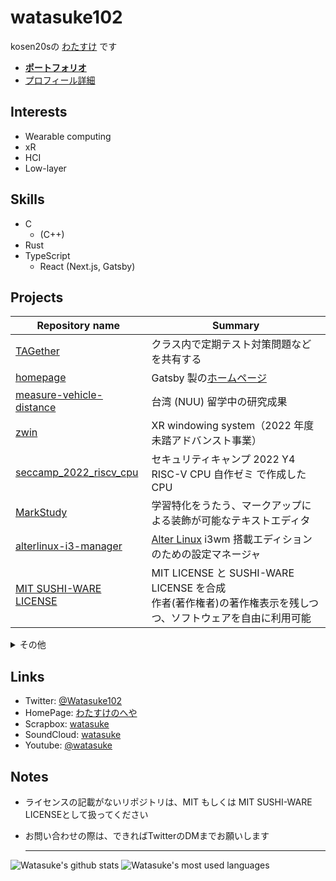 # watasuke102

kosen20sの [わたすけ](https://twitter.com/Watasuke102) です

- **[ポートフォリオ](https://watasuke.net/portfolio)**
- [プロフィール詳細](https://watasuke.net/profile)

## Interests

- Wearable computing
- xR
- HCI
- Low-layer

## Skills 
  - C
    - (C++)
  - Rust
  - TypeScript
    - React (Next.js, Gatsby)

## Projects

| Repository name                                                                     | Summary                                                                                                         |
| ----------------------------------------------------------------------------------- | --------------------------------------------------------------------------------------------------------------- |
| [TAGether](https://github.com/watasuke102/TAGether)                                 | クラス内で定期テスト対策問題などを共有する                                                                      |
| [homepage](https://github.com/watasuke102/watasuke.net)                             | Gatsby 製の[ホームページ](https://watasuke.net/)                                                                |
| [measure-vehicle-distance](https://github.com/watasuke102/measure-vehicle-distance) | 台湾 (NUU) 留学中の研究成果                                                                                       |
| [zwin](https://github.com/zwin-project)                                             | XR windowing system（2022 年度 未踏アドバンスト事業）                                                           |
| [seccamp_2022_riscv_cpu](https://github.com/watasuke102/seccamp_2022_riscv_cpu)     | セキュリティキャンプ 2022 Y4 RISC-V CPU 自作ゼミ で作成した CPU                                                 |
| [MarkStudy](https://github.com/watasuke102/MarkStudy)                               | 学習特化をうたう、マークアップによる装飾が可能なテキストエディタ                                                |
| [alterlinux-i3-manager](https://github.com/FascodeNet/alterlinux-i3-manager)        | [Alter Linux](https://fascode.net/projects/linux/alter/) i3wm 搭載エディションのための設定マネージャ            |
| [MIT SUSHI-WARE LICENSE](https://github.com/watasuke102/mit-sushi-ware)             | MIT LICENSE と SUSHI-WARE LICENSE を合成<br/>作者(著作権者)の著作権表示を残しつつ、ソフトウェアを自由に利用可能 |

<details>
  <summary>その他</summary>
  <ul>
    <li><a href="https://github.com/watasuke102/TimeTree-NoticeBot-rust">TimeTree-NoticeBot-rust</a>：TimeTree の予定を取得し、Discord で通知</li>
    <li><a href="https://github.com/watasuke102/discord-voicechat-notice">discord-voicechat-notice</a>：Discord のボイスチャットに誰かが入るとメッセージを送信</li>
    <li><a href="https://github.com/watasuke102/ExpNote">ExpNote</a>：Flutter 製の簡易的な所持金管理アプリ</li>
  </ul>
</details>
  
## Links
  - Twitter: [@Watasuke102](https://twitter.com/Watasuke102)  
  - HomePage: [わたすけのへや](https://watasuke.net)  
  - Scrapbox: [watasuke](https://scrapbox.io/watasuke)
  - SoundCloud: [watasuke](https://soundcloud.com/watasuke)  
  - Youtube: [@watasuke](https://www.youtube.com/@watasuke)

## Notes

- ライセンスの記載がないリポジトリは、MIT もしくは MIT SUSHI-WARE LICENSEとして扱ってください
- お問い合わせの際は、できればTwitterのDMまでお願いします

  ---
    
![Watasuke's github stats](https://github-readme-stats.vercel.app/api?username=watasuke102&count_private=true&show_icons=true&theme=tokyonight) ![Watasuke's most used languages](https://github-readme-stats.vercel.app/api/top-langs/?username=watasuke102&layout=compact&theme=tokyonight)
